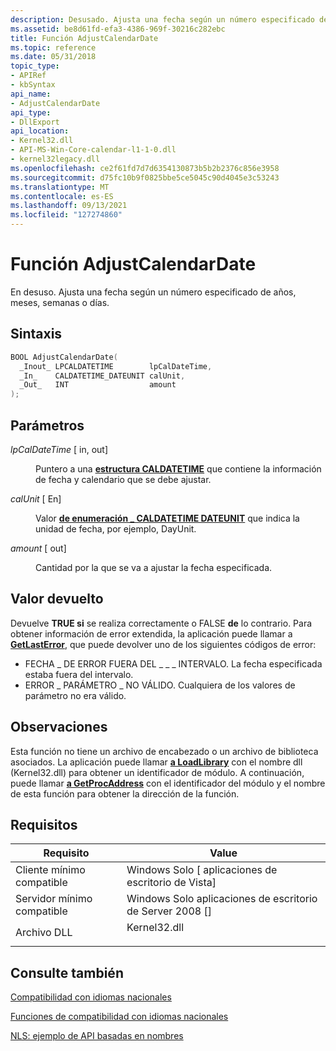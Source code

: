 ```yaml
---
description: Desusado. Ajusta una fecha según un número especificado de años, meses, semanas o días.
ms.assetid: be8d61fd-efa3-4386-969f-30216c282ebc
title: Función AdjustCalendarDate
ms.topic: reference
ms.date: 05/31/2018
topic_type:
- APIRef
- kbSyntax
api_name:
- AdjustCalendarDate
api_type:
- DllExport
api_location:
- Kernel32.dll
- API-MS-Win-Core-calendar-l1-1-0.dll
- kernel32legacy.dll
ms.openlocfilehash: ce2f61fd7d7d6354130873b5b2b2376c856e3958
ms.sourcegitcommit: d75fc10b9f0825bbe5ce5045c90d4045e3c53243
ms.translationtype: MT
ms.contentlocale: es-ES
ms.lasthandoff: 09/13/2021
ms.locfileid: "127274860"
---
```

# <a name="adjustcalendardate-function"></a>Función AdjustCalendarDate

En desuso. Ajusta una fecha según un número especificado de años, meses, semanas o días.

## <a name="syntax"></a>Sintaxis


```C++
BOOL AdjustCalendarDate(
  _Inout_ LPCALDATETIME        lpCalDateTime,
  _In_    CALDATETIME_DATEUNIT calUnit,
  _Out_   INT                  amount
);
```



## <a name="parameters"></a>Parámetros

<dl> <dt>

*lpCalDateTime* \[ in, out\]
</dt> <dd>

Puntero a una [**estructura CALDATETIME**](caldatetime.md) que contiene la información de fecha y calendario que se debe ajustar.

</dd> <dt>

*calUnit* \[ En\]
</dt> <dd>

Valor [**de enumeración \_ CALDATETIME DATEUNIT**](caldatetime-dateunit.md) que indica la unidad de fecha, por ejemplo, DayUnit.

</dd> <dt>

*amount* \[ out\]
</dt> <dd>

Cantidad por la que se va a ajustar la fecha especificada.

</dd> </dl>

## <a name="return-value"></a>Valor devuelto

Devuelve **TRUE si** se realiza correctamente o FALSE **de** lo contrario. Para obtener información de error extendida, la aplicación puede llamar a [**GetLastError**](/windows/win32/api/errhandlingapi/nf-errhandlingapi-getlasterror), que puede devolver uno de los siguientes códigos de error:

-   FECHA \_ DE ERROR FUERA DEL \_ \_ \_ INTERVALO. La fecha especificada estaba fuera del intervalo.
-   ERROR \_ PARÁMETRO \_ NO VÁLIDO. Cualquiera de los valores de parámetro no era válido.

## <a name="remarks"></a>Observaciones

Esta función no tiene un archivo de encabezado o un archivo de biblioteca asociados. La aplicación puede llamar [**a LoadLibrary**](/windows/win32/api/libloaderapi/nf-libloaderapi-loadlibrarya) con el nombre dll (Kernel32.dll) para obtener un identificador de módulo. A continuación, puede llamar [**a GetProcAddress**](/windows/win32/api/libloaderapi/nf-libloaderapi-getprocaddress) con el identificador del módulo y el nombre de esta función para obtener la dirección de la función.

## <a name="requirements"></a>Requisitos



| Requisito | Value |
|-------------------------------------|-----------------------------------------------------------------------------------------|
| Cliente mínimo compatible<br/> | Windows Solo \[ aplicaciones de escritorio de Vista\]<br/>                                          |
| Servidor mínimo compatible<br/> | Windows Solo aplicaciones de escritorio de Server 2008 \[\]<br/>                                    |
| Archivo DLL<br/>                      | <dl> <dt>Kernel32.dll</dt> </dl> |



## <a name="see-also"></a>Consulte también

<dl> <dt>

[Compatibilidad con idiomas nacionales](national-language-support.md)
</dt> <dt>

[Funciones de compatibilidad con idiomas nacionales](national-language-support-functions.md)
</dt> <dt>

[NLS: ejemplo de API basadas en nombres](nls--name-based-apis-sample.md)
</dt> </dl>

 

 
